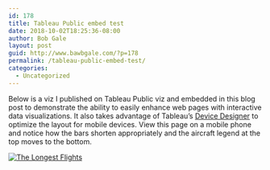 ```yaml
---
id: 178
title: Tableau Public embed test
date: 2018-10-02T18:25:36-08:00
author: Bob Gale
layout: post
guid: http://www.bawbgale.com/?p=178
permalink: /tableau-public-embed-test/
categories:
  - Uncategorized
---
```

Below is a viz I published on Tableau Public viz and embedded in this blog post to demonstrate the ability to easily enhance web pages with interactive data visualizations. It also takes advantage of Tableau’s [Device Designer](https://www.tableau.com/about/blog/2016/6/device-designer-56018) to optimize the layout for mobile devices. View this page on a mobile phone and notice how the bars shorten appropriately and the aircraft legend at the top moves to the bottom.

<div class='tableauPlaceholder' id='viz1538504490862' style='position: relative'>
  <noscript>
    <a href='#'><img alt='The Longest Flights ' src='https://public.tableau.com/static/images/Lo/LongestFlights_0/TheLongestFlights/1_rss.png' style='border: none' /></a>
  </noscript>
</div>